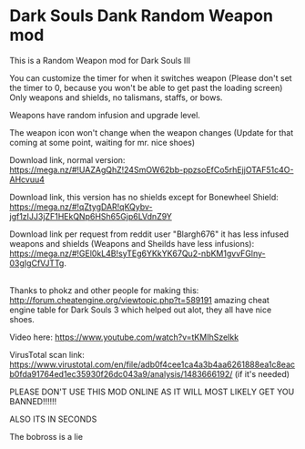 # Dark Souls Dank Random Weapon mod
This is a Random Weapon mod for Dark Souls III<br />

You can customize the timer for when it switches weapon (Please don't set the timer to 0, because you won't be able to get past the loading screen)<br />
Only weapons and shields, no talismans, staffs, or bows.<br />

Weapons have random infusion and upgrade level.<br />

The weapon icon won't change when the weapon changes (Update for that coming at some point, waiting for mr. nice shoes)<br />

Download link, normal version: https://mega.nz/#!UAZAgQhZ!24SmOW62bb-ppzsoEfCo5rhEjjOTAF51c4O-AHcvuu4<br />

Download link, this version has no shields except for Bonewheel Shield: https://mega.nz/#!qZtygDAR!qKQybv-jgf1zIJJ3jZF1HEkQNp6HSh65Gjp6LVdnZ9Y<br />

Download link per request from reddit user "Blargh676" it has less infused weapons and shields (Weapons and Sheilds have less infusions): https://mega.nz/#!GEl0kL4B!syTEg6YKkYK67Qu2-nbKM1gvvFGlny-03gIgCfVJTTg. <br />

<br />Thanks to phokz and other people for making this: http://forum.cheatengine.org/viewtopic.php?t=589191 amazing cheat engine table for Dark Souls 3 which helped out alot, they all have nice shoes. <br />

Video here: https://www.youtube.com/watch?v=tKMIhSzeIkk <br />

VirusTotal scan link: https://www.virustotal.com/en/file/adb0f4cee1ca4a3b4aa6261888ea1c8eacb0fda91764ed1ec35930f26dc043a9/analysis/1483666192/  (if it's needed) <br />

PLEASE DON'T USE THIS MOD ONLINE AS IT WILL MOST LIKELY  GET YOU BANNED!!!!!!

ALSO ITS IN SECONDS

The bobross is a lie
